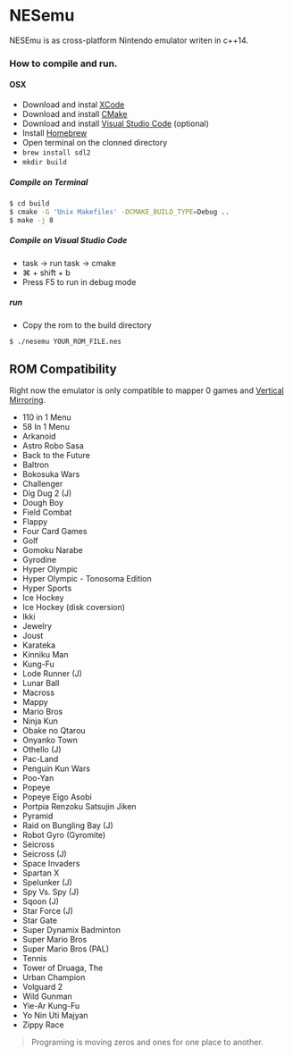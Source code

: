 # NESemu #

NESEmu is as cross-platform Nintendo emulator writen in c++14.

### How to compile and run. ###
#### OSX ####
 * Download and instal [XCode](https://itunes.apple.com/us/app/xcode/id497799835?mt=12)
 * Download and install [CMake](https://cmake.org/download/)
 * Download and install [Visual Studio Code](https://code.visualstudio.com/Download) (optional)
 * Install [Homebrew](https://brew.sh/)
 * Open terminal on the clonned directory
 *  ```brew install sdl2```
 *  ```mkdir build```

##### Compile on Terminal #####
```sh
$ cd build
$ cmake -G 'Unix Makefiles' -DCMAKE_BUILD_TYPE=Debug ..
$ make -j 8
```
##### Compile on Visual Studio Code #####
* task -> run task -> cmake
* ⌘ + shift + b
* Press F5 to run in debug mode

##### run #####
* Copy the rom to the build directory

```sh
$ ./nesemu YOUR_ROM_FILE.nes
```

## ROM Compatibility ##

Right now the emulator is only compatible to mapper 0 games and [Vertical Mirroring](https://wiki.nesdev.com/w/index.php/Mirroring).

* 110 in 1 Menu
* 58 In 1 Menu
* Arkanoid
* Astro Robo Sasa
* Back to the Future
* Baltron
* Bokosuka Wars
* Challenger
* Dig Dug 2 (J)
* Dough Boy
* Field Combat
* Flappy
* Four Card Games
* Golf
* Gomoku Narabe
* Gyrodine
* Hyper Olympic
* Hyper Olympic - Tonosoma Edition
* Hyper Sports
* Ice Hockey
* Ice Hockey (disk coversion)
* Ikki
* Jewelry
* Joust
* Karateka
* Kinniku Man
* Kung-Fu
* Lode Runner (J)
* Lunar Ball
* Macross
* Mappy
* Mario Bros
* Ninja Kun
* Obake no Qtarou
* Onyanko Town
* Othello (J)
* Pac-Land
* Penguin Kun Wars
* Poo-Yan
* Popeye
* Popeye Eigo Asobi
* Portpia Renzoku Satsujin Jiken
* Pyramid
* Raid on Bungling Bay (J)
* Robot Gyro (Gyromite)
* Seicross
* Seicross (J)
* Space Invaders
* Spartan X
* Spelunker (J)
* Spy Vs. Spy (J)
* Sqoon (J)
* Star Force (J)
* Star Gate
* Super Dynamix Badminton
* Super Mario Bros
* Super Mario Bros (PAL)
* Tennis
* Tower of Druaga, The
* Urban Champion
* Volguard 2
* Wild Gunman
* Yie-Ar Kung-Fu
* Yo Nin Uti Majyan
* Zippy Race


>Programing is moving zeros and ones for one place to another.
